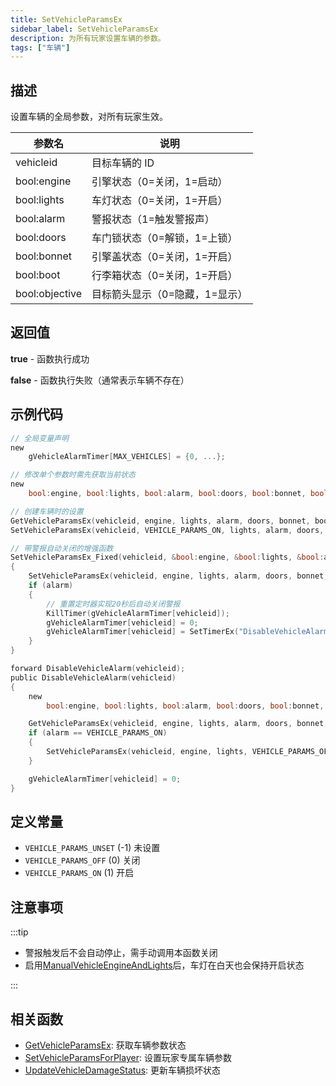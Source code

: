 ```yaml
---
title: SetVehicleParamsEx
sidebar_label: SetVehicleParamsEx
description: 为所有玩家设置车辆的参数。
tags: ["车辆"]
---
```


## 描述

设置车辆的全局参数，对所有玩家生效。

| 参数名         | 说明                           |
| -------------- | ------------------------------ |
| vehicleid      | 目标车辆的 ID                  |
| bool:engine    | 引擎状态（0=关闭，1=启动）     |
| bool:lights    | 车灯状态（0=关闭，1=开启）     |
| bool:alarm     | 警报状态（1=触发警报声）       |
| bool:doors     | 车门锁状态（0=解锁，1=上锁）   |
| bool:bonnet    | 引擎盖状态（0=关闭，1=开启）   |
| bool:boot      | 行李箱状态（0=关闭，1=开启）   |
| bool:objective | 目标箭头显示（0=隐藏，1=显示） |

## 返回值

**true** - 函数执行成功

**false** - 函数执行失败（通常表示车辆不存在）

## 示例代码

```c
// 全局变量声明
new
    gVehicleAlarmTimer[MAX_VEHICLES] = {0, ...};

// 修改单个参数时需先获取当前状态
new
    bool:engine, bool:lights, bool:alarm, bool:doors, bool:bonnet, bool:boot, bool:objective;

// 创建车辆时的设置
GetVehicleParamsEx(vehicleid, engine, lights, alarm, doors, bonnet, boot, objective);
SetVehicleParamsEx(vehicleid, VEHICLE_PARAMS_ON, lights, alarm, doors, bonnet, boot, objective); // 仅修改引擎状态

// 带警报自动关闭的增强函数
SetVehicleParamsEx_Fixed(vehicleid, &bool:engine, &bool:lights, &bool:alarm, &bool:doors, &bool:bonnet, &bool:boot, &bool:objective)
{
    SetVehicleParamsEx(vehicleid, engine, lights, alarm, doors, bonnet, boot, objective);
    if (alarm)
    {
        // 重置定时器实现20秒后自动关闭警报
        KillTimer(gVehicleAlarmTimer[vehicleid]);
        gVehicleAlarmTimer[vehicleid] = 0;
        gVehicleAlarmTimer[vehicleid] = SetTimerEx("DisableVehicleAlarm", 20000, false, "d", vehicleid);
    }
}

forward DisableVehicleAlarm(vehicleid);
public DisableVehicleAlarm(vehicleid)
{
    new
        bool:engine, bool:lights, bool:alarm, bool:doors, bool:bonnet, bool:boot, bool:objective;

    GetVehicleParamsEx(vehicleid, engine, lights, alarm, doors, bonnet, boot, objective);
    if (alarm == VEHICLE_PARAMS_ON)
    {
        SetVehicleParamsEx(vehicleid, engine, lights, VEHICLE_PARAMS_OFF, doors, bonnet, boot, objective);
    }

    gVehicleAlarmTimer[vehicleid] = 0;
}
```

## 定义常量

- `VEHICLE_PARAMS_UNSET` (-1) 未设置
- `VEHICLE_PARAMS_OFF` (0) 关闭
- `VEHICLE_PARAMS_ON` (1) 开启

## 注意事项

:::tip

- 警报触发后不会自动停止，需手动调用本函数关闭
- 启用[ManualVehicleEngineAndLights](ManualVehicleEngineAndLights)后，车灯在白天也会保持开启状态

:::

## 相关函数

- [GetVehicleParamsEx](GetVehicleParamsEx): 获取车辆参数状态
- [SetVehicleParamsForPlayer](SetVehicleParamsForPlayer): 设置玩家专属车辆参数
- [UpdateVehicleDamageStatus](UpdateVehicleDamageStatus): 更新车辆损坏状态
